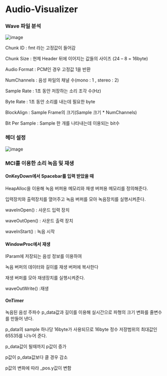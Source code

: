 # Audio-Visualizer

### Wave 파일 분석

![image](https://github.com/wlehd12/Audio-Visualizer/assets/125344095/6adb0f30-9b81-47af-9960-f45f46f92d89)


Chunk ID : fmt 라는 고정값이 들어감

Chunk Size : 현제 Header 뒤에 이어지는 값들의 사이즈 (24 – 8 = 16byte)

Audio Format : PCM인 경우 고정값 1을 반환

NumChannels : 음성 파일의 채널 수(mono : 1 , stereo : 2)

Sample Rate : 1초 동안 저장하는 소리 조각 수(Hz)

Byte Rate : 1초 동안 소리를 내는데 필요한 byte

BlockAlign : Sample Frame의 크기(Sample 크기 * NumChannels)

Bit Per Sample : Sample 한 개를 나타내는데 이용되는 bit수

### 헤더 설정

![image](https://github.com/wlehd12/Audio-Visualizer/assets/125344095/a3b6d8b0-687f-489c-9482-803ae453b4ef)


### MCI를 이용한 소리 녹음 및 재생

#### OnKeyDown에서 Spacebar를 입력 받았을 때

HeapAlloc을 이용해 녹음 버퍼용 메모리와 재생 버퍼용 메모리를 정의해준다.

입력장치와 출력장치를 열어주고 녹음 버퍼를 모아 녹음장치를 실행시켜준다.

waveInOpen() : 사운드 입력 장치

waveOutOpen() : 사운드 출력 장치

waveInStart() : 녹음 시작

#### WindowProc에서 재생
lParam에 저장되는 음성 정보를 이용하여

녹음 버퍼의 데이터와 길이를 재생 버퍼에 복사한다

재생 버퍼를 모아 재생장치를 실행시켜준다.

waveOutWrite() :재생

#### OnTimer

녹음된 음성 주파수 p_data값과 길이를 이용해 실시간으로 파형의 크기 변화를 줄변수를 만들어 낸다.

p_data의 sample 하나당 16byte가 사용되므로 16byte 정수 저장범위의 최대값인 65535를 나누어 준다.

p_data값이 될때까지 p값이 증가 

p값이 p_data값보다 클 경우 감소 

p값의 변화에 따라 _pos.y값이 변함




